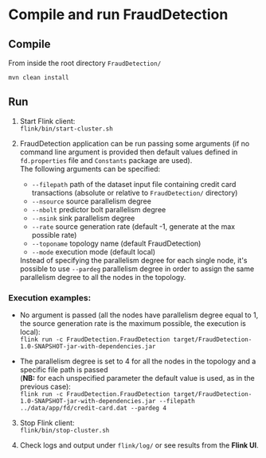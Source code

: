 # Compile and run FraudDetection

## Compile
From inside the root directory `FraudDetection/`

`mvn clean install`

## Run
1. Start Flink client: <br> `flink/bin/start-cluster.sh`

2. FraudDetection application can be run passing some arguments (if no command line argument is provided then default values defined in `fd.properties` file and `Constants` package are used). <br> The following arguments can be specified:<ul><li>`--filepath` path of the dataset input file containing credit card transactions (absolute or relative to `FraudDetection/` directory)</li><li>`--nsource` source parallelism degree</li><li>`--nbolt` predictor bolt parallelism degree</li><li>`--nsink` sink parallelism degree</li><li>`--rate` source generation rate (default -1, generate at the max possible rate)</li><li>`--toponame` topology name (default FraudDetection)</li><li>`--mode` execution mode (default local)</li></ul> Instead of specifying the parallelism degree for each single node, it's possible to use `--pardeg` parallelism degree in order to assign the same parallelism degree to all the nodes in the topology.

### Execution examples:
* No argument is passed (all the nodes have parallelism degree equal to 1, the source generation rate is the maximum possible, the execution is local): <br> `flink run -c FraudDetection.FraudDetection target/FraudDetection-1.0-SNAPSHOT-jar-with-dependencies.jar`

* The parallelism degree is set to 4 for all the nodes in the topology and a specific file path is passed <br> (<b>NB:</b> for each unspecified parameter the default value is used, as in the previous case): <br> `flink run -c FraudDetection.FraudDetection target/FraudDetection-1.0-SNAPSHOT-jar-with-dependencies.jar --filepath ../data/app/fd/credit-card.dat --pardeg 4`

3. Stop Flink client: <br> `flink/bin/stop-cluster.sh`

4. Check logs and output under `flink/log/` or see results from the <b>Flink UI</b>.